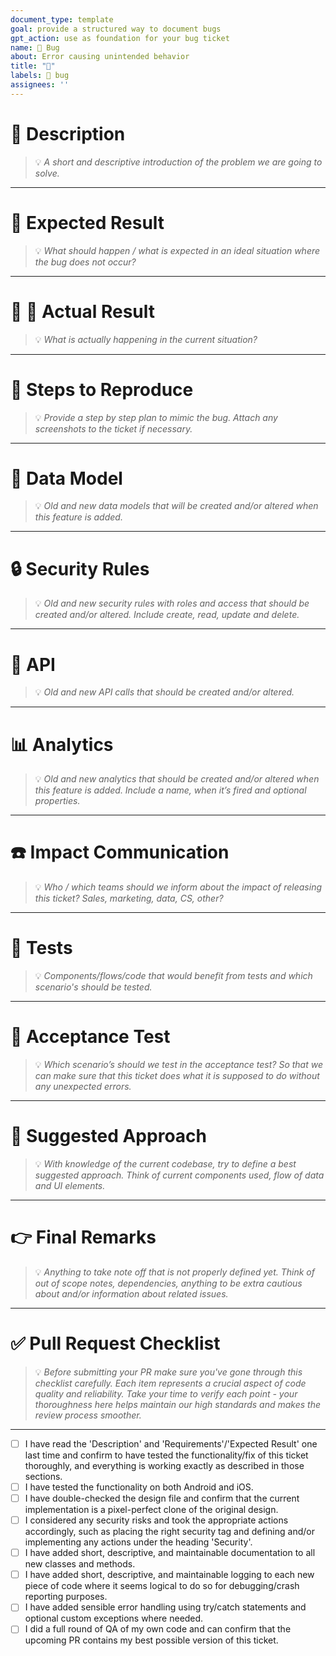 ```yaml
---
document_type: template
goal: provide a structured way to document bugs
gpt_action: use as foundation for your bug ticket
name: 🐛 Bug
about: Error causing unintended behavior
title: "🐛"
labels: 🐛 bug
assignees: ''
---
```


# 🔖 Description
> 💡 *A short and descriptive introduction of the problem we are going to solve.*
---

# 🦋 Expected Result
> 💡 *What should happen / what is expected in an ideal situation where the bug does not occur?*
---

#  💾 🐛 Actual Result
> 💡 *What is actually happening in the current situation?*
---

# 🔎 Steps to Reproduce
> 💡 *Provide a step by step plan to mimic the bug. Attach any screenshots to the ticket if necessary.*
---

# 💾 Data Model
> 💡 *Old and new data models that will be created and/or altered when this feature is added.*
---

# 🔒 Security Rules
> 💡 *Old and new security rules with roles and access that should be created and/or altered. Include create, read, update and delete.*
---

# 🐒 API
> 💡 *Old and new API calls that should be created and/or altered.*
---

# 📊 Analytics
> 💡 *Old and new analytics that should be created and/or altered when this feature is added. Include a name, when it’s fired and optional properties.*
---

# ☎️ Impact Communication
> 💡 *Who / which teams should we inform about the impact of releasing this ticket? Sales, marketing, data, CS, other?*
---

# 🧪 Tests
> 💡 *Components/flows/code that would benefit from tests and which scenario's should be tested.*
---

# 🤝 Acceptance Test
> 💡 *Which scenario’s should we test in the acceptance test? So that we can make sure that this ticket does what it is supposed to do without any unexpected errors.*
---

# 📝 Suggested Approach
> 💡 *With knowledge of the current codebase, try to define a best suggested approach. Think of current components used, flow of data and UI elements.*
---

# 👉️ Final Remarks
> 💡 *Anything to take note off that is not properly defined yet. Think of out of scope notes, dependencies, anything to be extra cautious about and/or information about related issues.*
---

# ✅ Pull Request Checklist
> 💡 *Before submitting your PR make sure you've gone through this checklist carefully. Each item represents a crucial aspect of code quality and reliability. Take your time to verify each point - your thoroughness here helps maintain our high standards and makes the review process smoother.*
---

- [ ] I have read the 'Description' and 'Requirements'/'Expected Result' one last time and confirm to have tested the functionality/fix of this ticket thoroughly, and everything is working exactly as described in those sections.
- [ ] I have tested the functionality on both Android and iOS.
- [ ] I have double-checked the design file and confirm that the current implementation is a pixel-perfect clone of the original design.
- [ ] I considered any security risks and took the appropriate actions accordingly, such as placing the right security tag and defining and/or implementing any actions under the heading 'Security'.
- [ ] I have added short, descriptive, and maintainable documentation to all new classes and methods.
- [ ] I have added short, descriptive, and maintainable logging to each new piece of code where it seems logical to do so for debugging/crash reporting purposes.
- [ ] I have added sensible error handling using try/catch statements and optional custom exceptions where needed.
- [ ] I did a full round of QA of my own code and can confirm that the upcoming PR contains my best possible version of this ticket.
